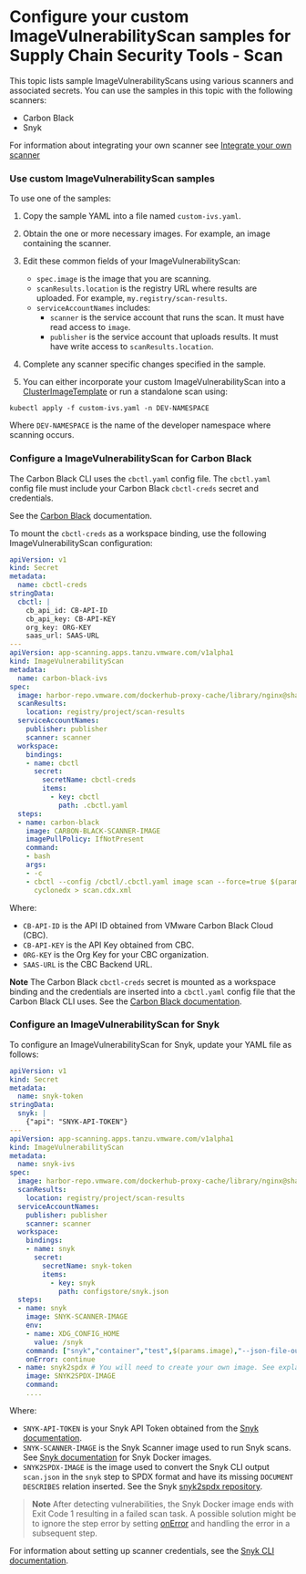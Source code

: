 # Configure your custom ImageVulnerabilityScan samples for Supply Chain Security Tools - Scan

This topic lists sample ImageVulnerabilityScans using various scanners and associated secrets. You can use the samples in this topic with the following scanners:

- Carbon Black
- Snyk

For information about integrating your own scanner see [Integrate your own scanner](./app-scanning-alpha.hbs.md#integrate-your-own-scanner)

### <a id="use-samples"></a> Use custom ImageVulnerabilityScan samples

To use one of the samples:

1. Copy the sample YAML into a file named `custom-ivs.yaml`.
2. Obtain the one or more necessary images. For example, an image containing the scanner.
3. Edit these common fields of your ImageVulnerabilityScan:

   - `spec.image` is the image that you are scanning.
   - `scanResults.location` is the registry URL where results are uploaded. For example, `my.registry/scan-results`.
   - `serviceAccountNames` includes:
     - `scanner` is the service account that runs the scan. It must have read access to `image`.
     - `publisher` is the service account that uploads results. It must have write access to `scanResults.location`.
4. Complete any scanner specific changes specified in the sample.
5. You can either incorporate your custom ImageVulnerabilityScan into a [ClusterImageTemplate](./clusterimagetemplates.hbs.md) or run a standalone scan using:
  
  ```console
  kubectl apply -f custom-ivs.yaml -n DEV-NAMESPACE
  ```

  Where `DEV-NAMESPACE` is the name of the developer namespace where scanning occurs.

### <a id="ivs-cbc"></a>Configure a ImageVulnerabilityScan for Carbon Black

The Carbon Black CLI uses the `cbctl.yaml` config file. The `cbctl.yaml` config file must include your Carbon Black `cbctl-creds` secret and credentials.

See the [Carbon Black](https://developer.carbonblack.com/reference/carbon-black-cloud/container/latest/image-scanning-cli#configuration) documentation.

To mount the `cbctl-creds` as a workspace binding, use the following ImageVulnerabilityScan configuration:

```yaml
apiVersion: v1
kind: Secret
metadata:
  name: cbctl-creds
stringData:
  cbctl: |
    cb_api_id: CB-API-ID
    cb_api_key: CB-API-KEY
    org_key: ORG-KEY
    saas_url: SAAS-URL
---
apiVersion: app-scanning.apps.tanzu.vmware.com/v1alpha1
kind: ImageVulnerabilityScan
metadata:
  name: carbon-black-ivs
spec:
  image: harbor-repo.vmware.com/dockerhub-proxy-cache/library/nginx@sha256:6650513efd1d27c1f8a5351cbd33edf85cc7e0d9d0fcb4ffb23d8fa89b601ba8
  scanResults:
    location: registry/project/scan-results
  serviceAccountNames:
    publisher: publisher
    scanner: scanner
  workspace:
    bindings:
    - name: cbctl
      secret:
        secretName: cbctl-creds
        items:
          - key: cbctl
            path: .cbctl.yaml
  steps:
  - name: carbon-black
    image: CARBON-BLACK-SCANNER-IMAGE
    imagePullPolicy: IfNotPresent
    command:
    - bash
    args:
    - -c
    - cbctl --config /cbctl/.cbctl.yaml image scan --force=true $(params.image) -o
      cyclonedx > scan.cdx.xml
```

Where:

- `CB-API-ID` is the API ID obtained from VMware Carbon Black Cloud (CBC).
- `CB-API-KEY` is the API Key obtained from CBC.
- `ORG-KEY` is the Org Key for your CBC organization.
- `SAAS-URL` is the CBC Backend URL.

**Note** The Carbon Black `cbctl-creds` secret is mounted as a workspace binding and the credentials are inserted into a `cbctl.yaml` config file that the Carbon Black CLI uses. See the [Carbon Black documentation](https://developer.carbonblack.com/reference/carbon-black-cloud/container/latest/image-scanning-cli#configuration).

### <a id="ivs-snyk"></a>Configure an ImageVulnerabilityScan for Snyk

To configure an ImageVulnerabilityScan for Snyk, update your YAML file as follows:

```yaml
apiVersion: v1
kind: Secret
metadata:
  name: snyk-token
stringData:
  snyk: |
    {"api": "SNYK-API-TOKEN"}
---
apiVersion: app-scanning.apps.tanzu.vmware.com/v1alpha1
kind: ImageVulnerabilityScan
metadata:
  name: snyk-ivs
spec:
  image: harbor-repo.vmware.com/dockerhub-proxy-cache/library/nginx@sha256:6650513efd1d27c1f8a5351cbd33edf85cc7e0d9d0fcb4ffb23d8fa89b601ba8
  scanResults:
    location: registry/project/scan-results
  serviceAccountNames:
    publisher: publisher
    scanner: scanner
  workspace:
    bindings:
    - name: snyk
      secret:
        secretName: snyk-token
        items:
          - key: snyk
            path: configstore/snyk.json
  steps:
  - name: snyk
    image: SNYK-SCANNER-IMAGE
    env:
    - name: XDG_CONFIG_HOME
      value: /snyk
    command: ["snyk","container","test",$(params.image),"--json-file-output=scan.json"]
    onError: continue
  - name: snyk2spdx # You will need to create your own image. See explanation below.
    image: SNYK2SPDX-IMAGE
    command:
    ....
```

Where:

- `SNYK-API-TOKEN` is your Snyk API Token obtained from the [Snyk documentation](https://docs.snyk.io/snyk-cli/authenticate-the-cli-with-your-account).
- `SNYK-SCANNER-IMAGE` is the Snyk Scanner image used to run Snyk scans. See [Snyk documentation](https://github.com/snyk/snyk-images) for Snyk Docker images.
- `SNYK2SPDX-IMAGE` is the image used to convert the Snyk CLI output `scan.json` in the `snyk` step to SPDX format and have its missing `DOCUMENT DESCRIBES` relation inserted. See the Snyk [snyk2spdx repository](https://github.com/snyk-tech-services/snyk2spdx).

> **Note** After detecting vulnerabilities, the Snyk Docker image ends with Exit Code 1 resulting in a failed scan task. A possible solution might be to ignore the step error by setting [onError](https://tekton.dev/docs/pipelines/tasks/#specifying-onerror-for-a-step) and handling the error in a subsequent step.

For information about setting up scanner credentials, see the [Snyk CLI documentation](https://docs.snyk.io/snyk-cli/commands/config).
